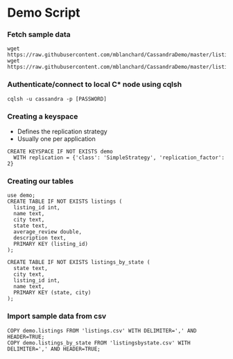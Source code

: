 # Demo Script

### Fetch sample data
```
wget https://raw.githubusercontent.com/mblanchard/CassandraDemo/master/listings.csv
wget https://raw.githubusercontent.com/mblanchard/CassandraDemo/master/listingsbystate.csv
```

### Authenticate/connect to local C\* node using cqlsh
```
cqlsh -u cassandra -p [PASSWORD]
```

### Creating a keyspace
- Defines the replication strategy
- Usually one per application
```
CREATE KEYSPACE IF NOT EXISTS demo 
  WITH replication = {'class': 'SimpleStrategy', 'replication_factor': 2}
```
### Creating our tables
```
use demo;
CREATE TABLE IF NOT EXISTS listings (
  listing_id int,
  name text,
  city text,
  state text,
  average_review double,
  description text,  
  PRIMARY KEY (listing_id)
);

CREATE TABLE IF NOT EXISTS listings_by_state (
  state text,
  city text,
  listing_id int,
  name text, 
  PRIMARY KEY (state, city)
);
```
### Import sample data from csv
```
COPY demo.listings FROM 'listings.csv' WITH DELIMITER=',' AND HEADER=TRUE;
COPY demo.listings_by_state FROM 'listingsbystate.csv' WITH DELIMITER=',' AND HEADER=TRUE;
```
